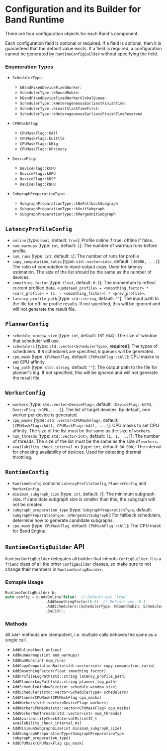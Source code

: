 # Configuration and its Builder for Band Runtime

There are four configuration objects for each Band's component.

Each configuration field is optional or required. If a field is optional, then it is guaranteed that the default value exists. If a field is required, a configuration cannot be generated by `RuntimeConfigBuilder` without specifying the field.

### Enumeration Types
- `SchedulerType`:
  - `kBandFixedDeviceFixedWorker`: 
  - `SchedulerType::kRoundRobin`: 
  - `kBandFixedDeviceFixedWorkerGlobalQueue`: 
  - `SchedulerType::kHeterogeneousEarliestFinishTime`: 
  - `SchedulerType::kLeastSlackTimeFirst`: 
  - `SchedulerType::kHeterogeneousEarliestFinishTimeReserved`

- `CPUMaskFlag`: 
   - `CPUMaskFlag::kAll`
   - `CPUMaskFlag::kLittle`
   - `CPUMaskFlag::kBig`
   - `CPUMaskFlag::kPrimary`
  
- `DeviceFlag`: 
  - `DeviceFlag::kCPU`
  - `DeviceFlag::kGPU`
  - `DeviceFlag::kDSP`
  - `DeviceFlag::kNPU`

- `SubgraphPreparationType`: 
  - `SubgraphPreparationType::kNoFallbackSubgraph`
  - `SubgraphPreparationType::kUnitSubgraph`
  - `SubgraphPreparationType::kMergeUnitSubgraph`

## `LatencyProfileConfig`
- `online` [type: `bool`, default: `true`]: Profile online if true, offline if false.
- `num_warmups` [type: `int`, default: `1`]: The number of warmup runs before profile.
- `num_runs` [type: `int`, default: `1`]: The number of runs for profile
- `copy_computation_ratio` [type: `std::vector<int>`, default: `[30000, ...]`]: The ratio of computation to input-output copy. Used for latency estimation. The size of the list should be the same as the number of devices.
- `smoothing_factor` [type: `float`, default: `0.1`]: The momentum to reflect current profiled data. `<updateed_profile> = <smoothing_factor> * <curr_profile> + (1. - <smoothing_factor>) * <prev_profile>`.
- `latency_profile_path` [type: `std::string`, default: `""`]: The input path to the file for offline profile results. If not specified, this will be ignored and will not generate the result file. 

## `PlannerConfig`
- `schedule_window_size` [type: `int`, default: `INT_MAX`]: The size of window that scheduler will use.
- `schedulers` [type: `std::vector<SchedulerType>`, __required__]: The types of schedulers. If `N` schedulers are specified, `N` queues will be generated.
- `cpu_mask` [type: `CPUMaskFlag`, default: `CPUMaskFlag::kAll`]: CPU masks to set CPU affinity.
- `log_path` [type: `std::string`, default: `""`]: The output path to the file for planner's log. If not specified, this will be ignored and will not generate the result file. 

## `WorkerConfig`
- `workers` [type: `std::vector<DeviceFlag>`, default: `[DeviceFlag::kCPU, DeviceFlag::kGPU, ...]`]: The list of target devices. By default, one worker per device is generated.
- `cpu_masks` [type: `std::vector<CPUMaskFlag>`, default: `[CPUMaskFlag::kAll, CPUMaskFlag::kAll, ...]`]: CPU masks to set CPU affinity. The size of the list must be the same as the size of `workers`.
- `num_threads` [type: `std::vector<int>`, default: `[1, 1, ...]`]: The number of threads. The size of the list must be the same as the size of `workers`.
- `availability_check_interval_ms` [type: `int`, default: `30_000`]: The interval for checking availability of devices. Used for detecting thermal throttling.

## `RuntimeConfig`
- `RuntimeConfig` contains `LatencyProfileConfig`, `PlannerConfig` and `WorkerConfig`.
- `minimum_subgraph_size` [type: `int`, default: `7`]: The minimum subgraph size. If candidate subgraph size is smaller than this, the subgraph will not be created.
- `subgraph_preparation_type` [type: `SubgraphPreparationType`, default: `SubgraphPreparationType::kMergeUnitSubgraph`]: For fallback schedulers, determine how to generate candidate subgraphs.
- `cpu_mask` [type: `CPUMaskFlag`, default: `CPUMaskFlag::kAll`]: The CPU mask for Band Engine.

## `RuntimeConfigBuilder` API
`RuntimeConfigBuilder` delegates all builder that inherits `ConfigBuilder`.
It is a `friend` class of all the other `ConfigBuilder` classes, so make sure to not change their members in `RuntimeConfigBuilder`.

### Exmaple Usage
```c++
RuntimeConfigBuilder b;
auto config = b.AddOnline(false)  // Default was `true`
                  .AddSmoothingFactor(0.3)  // Default was `0.1`
                  .AddSchedulers({SchedulerType::kRoundRobin, SchedulerType::kLeastSlackTimeFirst})  // Required field.
                  .Build();
```
### Methods
All `Add*` methods are idempotent, i.e. multiple calls behaves the same as a single call.
- `AddOnline(bool online)`
- `AddNumWarmups(int num_warmups)`
- `AddNumRuns(int num_runs)`
- `AddCopyComputationRatio(std::vector<int> copy_computation_ratio)`
- `AddSmoothingFactor(float smoothing_factor)`
- `AddProfileLogPath(std::string latency_profile_path)`
- `AddPlannerLogPath(std::string planner_log_path)`
- `AddScheduleWindowSize(int schedule_window_size)`
- `AddSchedulers(std::vector<SchedulerType> schedulers)`
- `AddPlannerCPUMask(CPUMaskFlag cpu_masks)`
- `AddWorkers(std::vector<DeviceFlag> workers)`
- `AddWorkerCPUMasks(std::vector<CPUMaskFlag> cpu_masks)`
- `AddWorkerNumThreads(std::vector<int> num_threads)`
- `AddAvailabilityCheckIntervalMs(int32_t availability_check_interval_ms)`
- `AddMinimumSubgraphSize(int minimum_subgraph_size)`
- `AddSubgraphPreparationType(SubgraphPreparationType subgraph_preparation_type)`
- `AddCPUMask(CPUMaskFlag cpu_mask)`